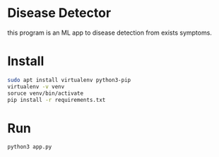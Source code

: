 # Disease Detector
this program is an ML app to disease detection from exists symptoms.

# Install
```bash
sudo apt install virtualenv python3-pip
virtualenv -v venv
soruce venv/bin/activate
pip install -r requirements.txt
```

# Run
```bash
python3 app.py
```

